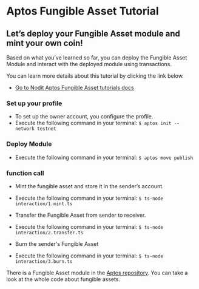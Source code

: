 # Aptos Fungible Asset Tutorial

## Let’s deploy your Fungible Asset module and mint your own coin!

Based on what you’ve learned so far, you can deploy the Fungible Asset Module and interact with the deployed module using transactions.

You can learn more details about this tutorial by clicking the link below.

- [Go to Nodit Aptos Fungible Asset tutorials docs](https://developer.nodit.io/docs/fungible-asset)

### Set up your profile

- To set up the owner account, you configure the profile.
- Execute the following command in your terminal:
  `$ aptos init --network testnet`

### Deploy Module

- Execute the following command in your terminal:
  `$ aptos move publish`

### function call

- Mint the fungible asset and store it in the sender’s account.
- Execute the following command in your terminal:
  `$ ts-node interaction/1.mint.ts`

- Transfer the Fungible Asset from sender to receiver.
- Execute the following command in your terminal:
  `$ ts-node interaction/2.transfer.ts`

- Burn the sender's Fungible Asset
- Execute the following command in your terminal:
  `$ ts-node interaction/3.burn.ts`

There is a Fungible Asset module in the [Aptos repository](https://github.com/aptos-labs/aptos-core/blob/main/aptos-move/move-examples/fungible_asset/fa_coin/sources/FACoin.move). You can take a look at the whole code about fungible assets.
